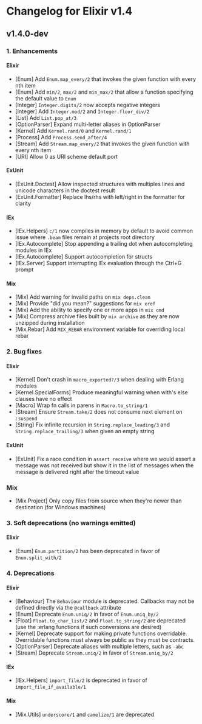 # Changelog for Elixir v1.4

## v1.4.0-dev

### 1. Enhancements

#### Elixir

  * [Enum] Add `Enum.map_every/2` that invokes the given function with every nth item
  * [Enum] Add `min/2`, `max/2` and `min_max/2` that allow a function specifying the default value to `Enum`
  * [Integer] `Integer.digits/2` now accepts negative integers
  * [Integer] Add `Integer.mod/2` and `Integer.floor_div/2`
  * [List] Add `List.pop_at/3`
  * [OptionParser] Expand multi-letter aliases in OptionParser
  * [Kernel] Add `Kernel.rand/0` and `Kernel.rand/1`
  * [Process] Add `Process.send_after/4`
  * [Stream] Add `Stream.map_every/2` that invokes the given function with every nth item
  * [URI] Allow 0 as URI scheme default port

#### ExUnit

  * [ExUnit.Doctest] Allow inspected structures with multiples lines and unicode characters in the doctest result
  * [ExUnit.Formatter] Replace lhs/rhs with left/right in the formatter for clarity

#### IEx

  * [IEx.Helpers] `c/1` now compiles in memory by default to avoid common issue where `.beam` files remain at projects root directory
  * [IEx.Autocomplete] Stop appending a trailing dot when autocompleting modules in IEx
  * [IEx.Autocomplete] Support autocompletion for structs
  * [IEx.Server] Support interrupting IEx evaluation through the Ctrl+G prompt

#### Mix

  * [Mix] Add warning for invalid paths on `mix deps.clean`
  * [Mix] Provide "did you mean?" suggestions for `mix xref`
  * [Mix] Add the ability to specify one or more apps in `mix cmd`
  * [Mix] Compress archive files built by `mix archive` as they are now unzipped during installation
  * [Mix.Rebar] Add `MIX_REBAR` environment variable for overriding local rebar

### 2. Bug fixes

#### Elixir

  * [Kernel] Don't crash in `macro_exported?/3` when dealing with Erlang modules
  * [Kernel.SpecialForms] Produce meaningful warning when with's else clauses have no effect
  * [Macro] Wrap fn calls in parens in `Macro.to_string/1`
  * [Stream] Ensure `Stream.take/2` does not consume next element on `:suspend`
  * [String] Fix infinite recursion in `String.replace_leading/3` and `String.replace_trailing/3` when given an empty string

#### ExUnit

  * [ExUnit] Fix a race condition in `assert_receive` where we would assert a message was not received but show it in the list of messages when the message is delivered right after the timeout value

### Mix

  * [Mix.Project] Only copy files from source when they're newer than destination (for Windows machines)

### 3. Soft deprecations (no warnings emitted)

#### Elixir

  * [Enum] `Enum.partition/2` has been deprecated in favor of `Enum.split_with/2`

### 4. Deprecations

#### Elixir

  * [Behaviour] The `Behaviour` module is deprecated. Callbacks may not be defined directly via the `@callback` attribute
  * [Enum] Deprecate `Enum.uniq/2` in favor of `Enum.uniq_by/2`
  * [Float] `Float.to_char_list/2` and `Float.to_string/2` are deprecated (use the :erlang functions if such conversions are desired)
  * [Kernel] Deprecate support for making private functions overridable. Overridable functions must always be public as they must be contracts.
  * [OptionParser] Deprecate aliases with multiple letters, such as `-abc`
  * [Stream] Deprecate `Stream.uniq/2` in favor of `Stream.uniq_by/2`

#### IEx

  * [IEx.Helpers] `import_file/2` is deprecated in favor of `import_file_if_available/1`

#### Mix

  * [Mix.Utils] `underscore/1` and `camelize/1` are deprecated